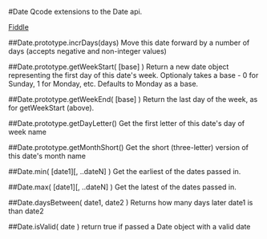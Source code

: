 #Date
Qcode extensions to the Date api.

[Fiddle](http://jsfiddle.net/PeterChaplin/vq21npu8/)

##Date.prototype.incrDays(days)
Move this date forward by a number of days (accepts negative and non-integer values)

##Date.prototype.getWeekStart( [base] )
Return a new date object representing the first day of this date's week. Optionaly takes a base - 0 for Sunday, 1 for Monday, etc. Defaults to Monday as a base.

##Date.prototype.getWeekEnd( [base] )
Return the last day of the week, as for getWeekStart (above).

##Date.prototype.getDayLetter()
Get the first letter of this date's day of week name

##Date.prototype.getMonthShort()
Get the short (three-letter) version of this date's month name

##Date.min( [date1][, ..dateN] )
Get the earliest of the dates passed in.

##Date.max( [date1][, ..dateN] )
Get the latest of the dates passed in.

##Date.daysBetween( date1, date2 )
Returns how many days later date1 is than date2

##Date.isValid( date )
return true if passed a Date object with a valid date
